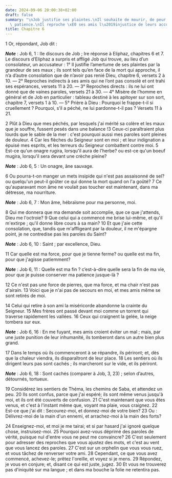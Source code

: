 ```yaml
---
date: 2024-09-06 20:00:38+02:00
draft: false
summary: "\nJob justifie ses plaintes.\nIl souhaite de mourir, de peur de perdre la\
  \ patience.\nIl reproche \xE0 ses amis l\u2019injustice de leurs accusations.\n"
title: Chapitre 6
---
```





1 Or, répondant, Job dit :

***Note*** :  Job 6, 1 : IIe discours de Job ; Ire réponse à Eliphaz, chapitres 6 et 7. Le discours d’Eliphaz a surpris et affligé Job qui trouve, au lieu d’un consolateur, un accusateur : 1° Il justifie l’amertume de ses plaintes par la grandeur de ses maux ; ils sont tels qu’en face de la mort qui approche, il n’a d’autre consolation que de n’avoir pas renié Dieu, chapitre 6, versets 2 à 10. ― 2° Reproches indirects à ses amis qui ne l’ont pas consolé et ont trahi ses espérances, versets 11 à 20. ― 3° Reproches directs : ils ne lui ont donné que de vaines paroles, versets 21 à 30. ― 4° Misère de l’homme en général et de Job en particulier : tableau destiné à les apitoyer sur son sort, chapitre 7, versets 1 à 10. ― 5° Prière à Dieu : Pourquoi le frappe-t-il si cruellement ? Pourquoi, s’il a péché, ne lui pardonne-t-il pas ? Versets 11 à 21.


2 Plût à Dieu que mes péchés, par lesquels j'ai mérité sa colère et les maux que je souffre, fussent pesés dans une balance !3 Ceux-ci paraîtraient plus lourds que le sable de la mer : c'est pourquoi aussi mes paroles sont pleines de douleur. 4 Car les flèches du Seigneur sont en moi ; et leur indignation a épuisé mes esprits, et les terreurs du Seigneur combattent contre moi. 5 Est-ce qu'un onagre rugira, lorsqu'il aura de l'herbe? ou est-ce qu'un boeuf mugira, lorsqu'il sera devant une crèche pleine?

***Note*** :  Job 6, 5 : Un onagre, âne sauvage.

6 Ou pourra-t-on manger un mets insipide qui n'est pas assaisonné de sel? ou quelqu'un peut-il goûter ce qui donne la mort quand on l'a goûté? 7 Ce qu'auparavant mon âme ne voulait pas toucher est maintenant, dans ma détresse, ma nourriture.

***Note*** :  Job 6, 7 : Mon âme, hébraïsme pour ma personne, moi.


8 Qui me donnera que ma demande soit accomplie, que ce que j'attends, Dieu me l'octroie? 9 Que celui qui a commencé me brise lui-même, et qu'il m'extirpe ; qu'il donne libre cours à sa main? 10 Et que j'aie cette consolation, que, tandis que m'affligeant par la douleur, il ne m'épargne point, je ne contredise pas les paroles du Saint?

***Note*** :  Job 6, 10 : Saint ; par excellence, Dieu.

11 Car quelle est ma force, pour que je tienne ferme? ou quelle est ma fin, pour que j'agisse patiemment?

***Note*** :  Job 6, 11 : Quelle est ma fin ? c’est-à-dire quelle sera la fin de ma vie, pour que je puisse conserver ma patience jusque-là ?

12 Ce n'est pas une force de pierres, que ma force, et ma chair n'est pas d'airain. 13 Voici que je n'ai pas de secours en moi, et mes amis même se sont retirés de moi.


14 Celui qui retire à son ami la miséricorde abandonne la crainte du Seigneur. 15 Mes frères ont passé devant moi comme un torrent qui traverse rapidement les vallées. 16 Ceux qui craignent la gelée, la neige tombera sur eux.

***Note*** :  Job 6, 16 : En me fuyant, mes amis croient éviter un mal ; mais, par une juste punition de leur inhumanité, ils tomberont dans un autre bien plus grand.

17 Dans le temps où ils commenceront à se répandre, ils périront; et, dès que la chaleur viendra, ils disparaîtront de leur place. 18 Les sentiers où ils dirigent leurs pas sont cachés ; ils marcheront sur le vide, et ils périront.

***Note*** :  Job 6, 18 : Sont cachés (comparer à Job, 3, 23) ; selon d’autres, détournés, tortueux.

19 Considérez les sentiers de Théma, les chemins de Saba, et attendez un peu. 20 Ils sont confus, parce que j'ai espéré; ils sont même venus jusqu'à moi, et ils ont été couverts de confusion. 21 C'est maintenant que vous êtes venus, et c'est à l'instant même que, voyant ma plaie, vous craignez. 22 Est-ce que j'ai dit : Secourez-moi, et donnez-moi de votre bien? 23 Ou : Délivrez-moi de la main d'un ennemi, et arrachez-moi à la main des forts?


24 Enseignez-moi, et moi je me tairai; et si par hasard j'ai ignoré quelque chose, instruisez-moi. 25 Pourquoi avez-vous déprimé des paroles de vérité, puisque nul d'entre vous ne peut me convaincre? 26 C'est seulement pour adresser des reproches que vous ajustez des mots, et c'est au vent que vous lancez des paroles. 27 C'est sur un orphelin que vous vous ruez, et vous tâchez de renverser votre ami. 28 Cependant, ce que vous avez commencé, achevez-le; prêtez l'oreille, et voyez si je mens. 29 Répondez, je vous en conjure; et, disant ce qui est juste, jugez. 30 Et vous ne trouverez pas d'iniquité sur ma langue ; et dans ma bouche la folie ne retentira pas.

